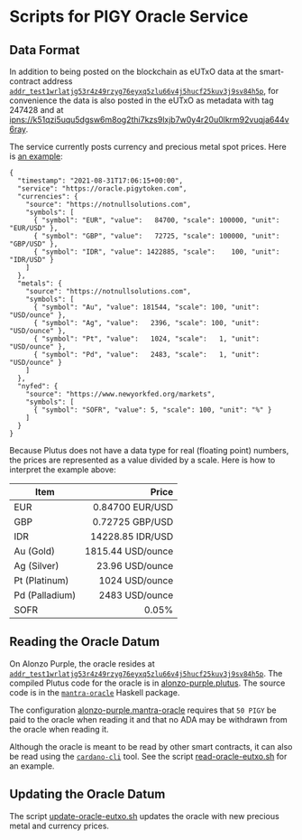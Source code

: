 Scripts for PIGY Oracle Service
===============================


Data Format
-----------

In addition to being posted on the blockchain as eUTxO data at the smart-contract address [`addr_test1wrlatjg53r4z49rzyg76eyxq5zlu66v4j5hucf25kuv3j9sv84h5p`](https://explorer.alonzo-purple.dev.cardano.org/en/address?address=addr_test1wrlatjg53r4z49rzyg76eyxq5zlu66v4j5hucf25kuv3j9sv84h5p), for convenience the data is also posted in the eUTxO as metadata with tag 247428 and at [ipns://k51qzi5uqu5dgsw6m8og2thi7kzs9lxjb7w0y4r20u0lkrm92vuqja644v6ray](http://gateway.pinata.cloud/ipns/k51qzi5uqu5dgsw6m8og2thi7kzs9lxjb7w0y4r20u0lkrm92vuqja644v6ray).

The service currently posts currency and precious metal spot prices. Here is [an example](https://explorer.alonzo-purple.dev.cardano.org/en/transaction?id=1d602ea12a58ead01d179f13f6deaaf39f66db29ed405d28778e4110536f9dc0):

    {
      "timestamp": "2021-08-31T17:06:15+00:00",
      "service": "https://oracle.pigytoken.com",
      "currencies": {
        "source": "https://notnullsolutions.com",
        "symbols": [
          { "symbol": "EUR", "value":   84700, "scale": 100000, "unit": "EUR/USD" },
          { "symbol": "GBP", "value":   72725, "scale": 100000, "unit": "GBP/USD" },
          { "symbol": "IDR", "value": 1422885, "scale":    100, "unit": "IDR/USD" }
        ]
      },
      "metals": {
        "source": "https://notnullsolutions.com",
        "symbols": [
          { "symbol": "Au", "value": 181544, "scale": 100, "unit": "USD/ounce" },
          { "symbol": "Ag", "value":   2396, "scale": 100, "unit": "USD/ounce" },
          { "symbol": "Pt", "value":   1024, "scale":   1, "unit": "USD/ounce" },
          { "symbol": "Pd", "value":   2483, "scale":   1, "unit": "USD/ounce" }
        ]
      },
      "nyfed": {
        "source": "https://www.newyorkfed.org/markets",
        "symbols": [
          { "symbol": "SOFR", "value": 5, "scale": 100, "unit": "%" }
        ]
      }
    }

Because Plutus does not have a data type for real (floating point) numbers, the prices are represented as a value divided by a scale. Here is how to interpret the example above:

| Item           | Price               |
|----------------|--------------------:|
| EUR            |     0.84700 EUR/USD |
| GBP            |     0.72725 GBP/USD |
| IDR            | 14228.85    IDR/USD |
| Au (Gold)      |  1815.44 USD/ounce  |
| Ag (Silver)    |    23.96 USD/ounce  |
| Pt (Platinum)  |  1024    USD/ounce  |
| Pd (Palladium) |  2483    USD/ounce  |
| SOFR           |     0.05%           |


Reading the Oracle Datum
------------------------

On Alonzo Purple, the oracle resides at [`addr_test1wrlatjg53r4z49rzyg76eyxq5zlu66v4j5hucf25kuv3j9sv84h5p`](https://explorer.alonzo-purple.dev.cardano.org/en/address?address=addr_test1wrlatjg53r4z49rzyg76eyxq5zlu66v4j5hucf25kuv3j9sv84h5p). The compiled Plutus code for the oracle is in [alonzo-purple.plutus](alonzo-purple.plutus). The source code is in the [`mantra-oracle`](https://github.com/functionally/mantra-oracle/blob/main/ReadMe.md) Haskell package.

The configuration [alonzo-purple.mantra-oracle](alonzo-purple.mantra-oracle) requires that `50 PIGY` be paid to the oracle when reading it and that no ADA may be withdrawn from the oracle when reading it.

Although the oracle is meant to be read by other smart contracts, it can also be read using the [`cardano-cli`](https://github.com/input-output-hk/cardano-node/blob/master/cardano-cli/README.md) tool. See the script [read-oracle-eutxo.sh](read-oracle-eutxo.sh) for an example.


Updating the Oracle Datum
-------------------------

The script [update-oracle-eutxo.sh](update-oracle-eutxo.sh) updates the oracle with new precious metal and currency prices.
